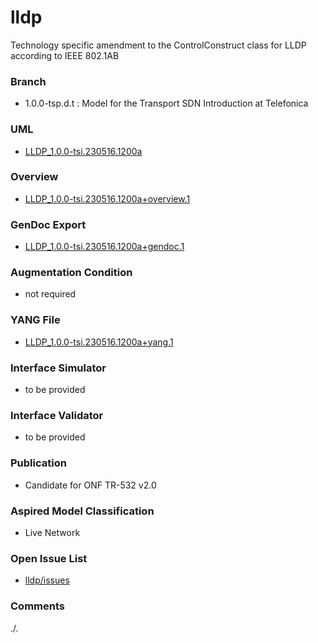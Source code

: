 # lldp
Technology specific amendment to the ControlConstruct class for LLDP according to IEEE 802.1AB

### Branch
- 1.0.0-tsp.d.t : Model for the Transport SDN Introduction at Telefonica

### UML
- [LLDP_1.0.0-tsi.230516.1200a](LLDP_1.0.0-tsi.230516.1200a.zip)

### Overview 
- [LLDP_1.0.0-tsi.230516.1200a+overview.1](./LLDP_1.0.0-tsi.230516.1200a+overview.1.png)

### GenDoc Export
- [LLDP_1.0.0-tsi.230516.1200a+gendoc.1](./LLDP_1.0.0-tsi.230516.1200a+gendoc.1.docx)

### Augmentation Condition
- not required

### YANG File
- [LLDP_1.0.0-tsi.230516.1200a+yang.1](LLDP_1.0.0-tsi.230516.1200a+yang.1.zip)

### Interface Simulator
- to be provided

### Interface Validator
- to be provided

### Publication
- Candidate for ONF TR-532 v2.0

### Aspired Model Classification
- Live Network

### Open Issue List
- [lldp/issues](../../issues)

### Comments
./.
